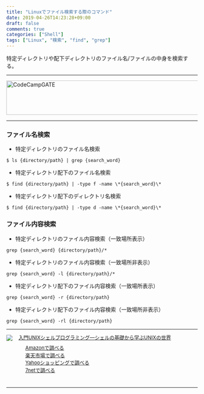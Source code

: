 ```yaml
---
title: "Linuxでファイル検索する際のコマンド"
date: 2019-04-26T14:23:28+09:00
draft: false
comments: true
categories: ["Shell"]
tags: ["Linux", "検索", "find", "grep"]
---
```


特定ディレクトリや配下ディレクトリのファイル名/ファイルの中身を検索する。

 <!--more-->

---

<a href="https://t.afi-b.com/visit.php?guid=ON&a=99886h-W336947J&p=J690746r" target="_blank" rel="nofollow"><img src="https://www.afi-b.com/upload_image/9886-1534983315-3.jpg" width="728" height="90" style="border:none;" alt="CodeCampGATE" /></a><img src="https://t.afi-b.com/lead/99886h/J690746r/W336947J" width="1" height="1" style="border:none;" />

---

### ファイル名検索

- 特定ディレクトリのファイル名検索

```
$ ls {directory/path} | grep {search_word}
```

- 特定ディレクトリ配下のファイル名検索

```
$ find {directory/path} | -type f -name \*{search_word}\*
```

- 特定ディレクトリ配下のディレクトリ名検索

```
$ find {directory/path} | -type d -name \*{search_word}\*
```

### ファイル内容検索

- 特定ディレクトリのファイル内容検索（一致場所表示）

```
grep {search_word} {directory/path}/*
```

- 特定ディレクトリのファイル内容検索（一致場所非表示）

```
grep {search_word} -l {directory/path}/*
```

- 特定ディレクトリ配下のファイル内容検索（一致場所表示）

```
grep {search_word} -r {directory/path}
```

- 特定ディレクトリ配下のファイル内容検索（一致場所非表示）

```
grep {search_word} -rl {directory/path}
```

---

<div class="kaerebalink-box" style="text-align:left;padding-bottom:20px;font-size:small;zoom: 1;overflow: hidden;">
    <div class="kaerebalink-image" style="float:left;margin:0 15px 10px 0;"><a
            href="//af.moshimo.com/af/c/click?a_id=1414800&amp;p_id=170&amp;pc_id=185&amp;pl_id=4062&amp;url=https%3A%2F%2Fwww.amazon.co.jp%2F%25E5%2585%25A5%25E9%2596%2580UNIX%25E3%2582%25B7%25E3%2582%25A7%25E3%2583%25AB%25E3%2583%2597%25E3%2583%25AD%25E3%2582%25B0%25E3%2583%25A9%25E3%2583%259F%25E3%2583%25B3%25E3%2582%25B0%25E2%2580%2595%25E3%2582%25B7%25E3%2582%25A7%25E3%2583%25AB%25E3%2581%25AE%25E5%259F%25BA%25E7%25A4%258E%25E3%2581%258B%25E3%2582%2589%25E5%25AD%25A6%25E3%2581%25B6UNIX%25E3%2581%25AE%25E4%25B8%2596%25E7%2595%258C-%25E3%2583%2596%25E3%2583%25AB%25E3%2583%25BC%25E3%2582%25B9%25E3%2583%25BB%25E3%2583%2596%25E3%2583%25AA%25E3%2583%25B3%2Fdp%2F4797321946"
            target="_blank" rel="nofollow"><img
                src="https://images-fe.ssl-images-amazon.com/images/I/51gWeaXVBFL._SL160_.jpg"
                style="border: none;" /></a><img
            src="//i.moshimo.com/af/i/impression?a_id=1414800&amp;p_id=170&amp;pc_id=185&amp;pl_id=4062" width="1"
            height="1" style="border:none;"></div>
    <div class="kaerebalink-info" style="line-height:120%;zoom: 1;overflow: hidden;">
        <div class="kaerebalink-name" style="margin-bottom:10px;line-height:120%"><a
                href="//af.moshimo.com/af/c/click?a_id=1414800&amp;p_id=170&amp;pc_id=185&amp;pl_id=4062&amp;url=https%3A%2F%2Fwww.amazon.co.jp%2F%25E5%2585%25A5%25E9%2596%2580UNIX%25E3%2582%25B7%25E3%2582%25A7%25E3%2583%25AB%25E3%2583%2597%25E3%2583%25AD%25E3%2582%25B0%25E3%2583%25A9%25E3%2583%259F%25E3%2583%25B3%25E3%2582%25B0%25E2%2580%2595%25E3%2582%25B7%25E3%2582%25A7%25E3%2583%25AB%25E3%2581%25AE%25E5%259F%25BA%25E7%25A4%258E%25E3%2581%258B%25E3%2582%2589%25E5%25AD%25A6%25E3%2581%25B6UNIX%25E3%2581%25AE%25E4%25B8%2596%25E7%2595%258C-%25E3%2583%2596%25E3%2583%25AB%25E3%2583%25BC%25E3%2582%25B9%25E3%2583%25BB%25E3%2583%2596%25E3%2583%25AA%25E3%2583%25B3%2Fdp%2F4797321946"
                target="_blank" rel="nofollow">入門UNIXシェルプログラミング―シェルの基礎から学ぶUNIXの世界</a><img
                src="//i.moshimo.com/af/i/impression?a_id=1414800&amp;p_id=170&amp;pc_id=185&amp;pl_id=4062" width="1"
                height="1" style="border:none;">
        </div>
        <div class="kaerebalink-detail" style="margin-bottom:5px;"></div>
        <div class="kaerebalink-link1" style="margin-top:10px;">
            <div class="shoplinkamazon"
                style="margin-right:5px;background: url('//img.yomereba.com/tam_k_01.gif') 0 0 no-repeat;padding: 2px 0 2px 18px;white-space: nowrap;">
                <a href="//af.moshimo.com/af/c/click?a_id=1414800&p_id=170&pc_id=185&pl_id=4062&s_v=b5Rz2P0601xu&url=https%3A%2F%2Fwww.amazon.co.jp%2Fgp%2Fsearch%3Fkeywords%3DUNIX%25E3%2580%2580%25E3%2582%25B7%25E3%2582%25A7%25E3%2583%25AB%26__mk_ja_JP%3D%25E3%2582%25AB%25E3%2582%25BF%25E3%2582%25AB%25E3%2583%258A"
                    target="_blank" rel="nofollow">Amazonで調べる</a><img
                    src="//i.moshimo.com/af/i/impression?a_id=1414800&p_id=170&pc_id=185&pl_id=4062" width="1"
                    height="1" style="border:none;"></div>
            <div class="shoplinkrakuten"
                style="margin-right:5px;background: url('//img.yomereba.com/tam_k_01.gif') 0 -50px no-repeat;padding: 2px 0 2px 18px;white-space: nowrap;">
                <a href="//af.moshimo.com/af/c/click?a_id=1414727&p_id=54&pc_id=54&pl_id=616&s_v=b5Rz2P0601xu&url=https%3A%2F%2Fsearch.rakuten.co.jp%2Fsearch%2Fmall%2FUNIX%25E3%2580%2580%25E3%2582%25B7%25E3%2582%25A7%25E3%2583%25AB%2F-%2Ff.1-p.1-s.1-sf.0-st.A-v.2%3Fx%3D0"
                    target="_blank" rel="nofollow">楽天市場で調べる</a><img
                    src="//i.moshimo.com/af/i/impression?a_id=1414727&p_id=54&pc_id=54&pl_id=616" width="1" height="1"
                    style="border:none;"></div>
            <div class="shoplinkyahoo"
                style="margin-right:5px;background: url('//img.yomereba.com/tam_k_01.gif') 0 -150px no-repeat;padding: 2px 0 2px 18px;white-space: nowrap;">
                <a href="//af.moshimo.com/af/c/click?a_id=1418766&p_id=1225&pc_id=1925&pl_id=18502&s_v=b5Rz2P0601xu&url=http%3A%2F%2Fsearch.shopping.yahoo.co.jp%2Fsearch%3Fp%3DUNIX%2520%25E3%2582%25B7%25E3%2582%25A7%25E3%2583%25AB"
                    target="_blank" rel="nofollow">Yahooショッピングで調べる</a><img
                    src="//i.moshimo.com/af/i/impression?a_id=1418766&p_id=1225&pc_id=1925&pl_id=18502"
                    width="1" height="1" style="border:none;"></div>
            <div class="shoplinkseven"
                style="margin-right:5px;background: url('//img.yomereba.com/tam_k_01.gif') 0 -100px no-repeat;padding: 2px 0 2px 18px;white-space: nowrap;">
                <a href="//af.moshimo.com/af/c/click?a_id=1414728&p_id=932&pc_id=1188&pl_id=12456&s_v=b5Rz2P0601xu&url=http%3A%2F%2F7net.omni7.jp%2Fsearch%2F%3Fkeyword%3DUNIX%25E3%2580%2580%25E3%2582%25B7%25E3%2582%25A7%25E3%2583%25AB%26searchKeywordFlg%3D1"
                    target="_blank"
                    rel="nofollow"><img src="//i.moshimo.com/af/i/impression?a_id=1414728&p_id=932&pc_id=1188&pl_id=12456" width="1" height="1" style="border:none;">7netで調べる
                        </a> </div> </div> </div> <div class="booklink-footer" style="clear: left"></div>
        </div>

---